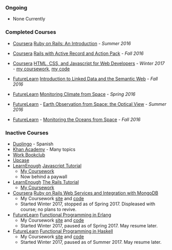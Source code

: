 
### Ongoing

 - None Currently

### Completed Courses

 - [Coursera](https://www.coursera.org) [Ruby on Rails: An Introduction](https://www.coursera.org/learn/ruby-on-rails-intro) - _Summer 2016_  
 - [Coursera](https://www.coursera.org) [Rails with Active Record and Action Pack](https://www.coursera.org/learn/rails-with-active-record) - _Fall 2016_  
 - [Coursera](https://www.coursera.org) [HTML, CSS, and Javascript for Web Developers](https://www.coursera.org/learn/html-css-javascript-for-web-developers/) - _Winter 2017_ - [my coursework](https://lomky.github.io/learning/coursera/webdev/), [my code](https://github.com/lomky/learning/tree/master/coursera/webdev)
 
 - [FutureLearn](https://www.futurelearn.com) [Introduction to Linked Data and the Semantic Web](https://www.futurelearn.com/courses/linked-data/) - _Fall 2016_
 
 - [FutureLearn](https://www.futurelearn.com) [Monitoring Climate from Space](https://www.futurelearn.com/courses/climate-from-space/) - _Spring 2016_
 - [FutureLearn](https://www.futurelearn.com) - [Earth Observation from Space: the Optical View](https://www.futurelearn.com/courses/optical-earth-observation/) - _Summer 2016_
 - [FutureLearn](https://www.futurelearn.com) - [Monitoring the Oceans from Space](https://www.futurelearn.com/courses/oceans-from-space/) - _Fall 2016_

### Inactive Courses

  - [Duolingo](https://www.duolingo.com/Lomkey) - Spanish
  - [Khan Academy](https://www.khanacademy.org/profile/Lomky/) - Many topics
  - [Work Bookclub](https://lomky.github.io/learning/books/caseflow-bookclub) 
  - [Upcase](https://lomky.github.io/learning/upcase/README.md)
  - [LearnEnough](https://www.learnenough.com) [Javascript Tutorial](https://www.learnenough.com/javascript-tutorial-tutorial/hello_world/js_web) 
    - [My Coursework](https://lomky.github.io/learning/learn-enough/javascript)
    - Now behind a paywall
 - [LearnEnough](https://www.learnenough.com) [The Rails Tutorial](http://www.railstutorial.org/book) 
   - [My Coursework](https://lomky.github.io/learning/learn-enough/rails)
 - [Coursera](https://www.coursera.org) [Ruby on Rails Web Services and Integration with MongoDB](https://www.coursera.org/learn/ruby-on-rails-web-services-mongodb) 
   - My Coursework [site](https://lomky.github.io/learning/coursera/ruby-on-rails-mongodb/) and [code](https://github.com/lomky/learning/tree/master/coursera/ruby-on-rails-mongodb)
   - Started Winter 2017, stopped as of Spring 2017. Displeased with course; no plans to revive.
 - [FutureLearn](https://www.futurelearn.com) [Functional Programming in Erlang](https://www.futurelearn.com/courses/functional-programming-erlang)
   - My Coursework [site](https://lomky.github.io/learning/future_learn/erlang/) and [code](https://github.com/lomky/learning/tree/master/future_learn/erlang)
   - Started Winter 2017, paused as of Spring 2017. May resume later.
 - [FutureLearn](https://www.futurelearn.com) [Functional Programming in Haskell](https://www.futurelearn.com/courses/functional-programming-haskell)
   - My Coursework [site](https://lomky.github.io/learning/future_learn/haskell/) and [code](https://github.com/lomky/learning/tree/master/future_learn/haskell)
   - Started Winter 2017, paused as of Summer 2017. May resume later.
